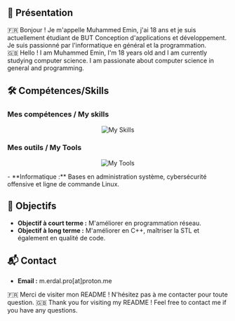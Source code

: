 ## 👋 Présentation
🇫🇷 Bonjour ! Je m'appelle Muhammed Emin, j'ai 18 ans et je suis actuellement étudiant de BUT Conception d'applications et développement. Je suis passionné par l'informatique en général et la programmation.
\
🇬🇧 Hello ! I am Muhammed Emin, I'm 18 years old and I am currently studying computer science. I am passionate about computer science in general and programming.

## 🛠 Compétences/Skills
### Mes compétences / My skills
<p align="center">
  <img src="https://skillicons.dev/icons?i=html,js,css,c,cs,dotnet,java,cpp,php,bash,sqlite" alt="My Skills">
</p>

### Mes outils / My Tools
<p align="center">
  <img src="https://skillicons.dev/icons?i=debian,cmake,git,idea,neovim,raspberrypi" alt="My Tools">
</p>
- **Informatique :** Bases en administration système, cybersécurité offensive et ligne de commande Linux.
  
## 🎯 Objectifs
- **Objectif à court terme :** M'améliorer en programmation réseau.
- **Objectif à long terme :** M'améliorer en C++, maîtriser la STL et également en qualité de code.

## 📬 Contact

- **Email :** m.erdal.pro[at]proton.me

🇫🇷  Merci de visiter mon README ! N'hésitez pas à me contacter pour toute question.
🇬🇧  Thank you for visiting my README ! Feel free to contact me if you have any questions.
